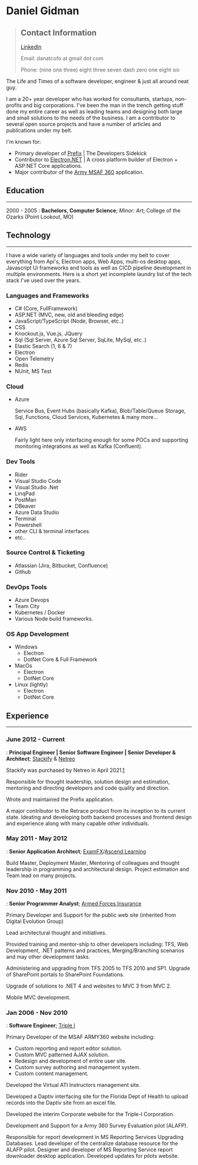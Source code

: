 Daniel Gidman
=============

> Contact Information
> ---
> [LinkedIn](https://www.linkedin.com/in/danielgidman/)
> 
> Email: danatcofo at [](lets-break-screen-scrapers.com) gmail dot com
> 
> Phone: (nine one three) eight three seven dash zero one eight six

The Life and Times of a software developer, engineer & just all around neat guy.

I am a 20+ year developer who has worked for consultants, startups, non-profits and big corporations.  I've been the man in the trench getting stuff done my entire career as well as leading teams and designing both large and small solutions to the needs of the business.  I am a contributor to several open source projects and have a number of articles and publications under my belt.

I'm known for:

* Primary developer of [Prefix](https://stackify.com/prefix/) | The Developers Sidekick
* Contributor to [Electron.NET](https://github.com/ElectronNET/Electron.NET) | A cross platform builder of Electron + ASP.NET Core applications.
* Major contributor of the [Army MSAF 360](https://publications.armywarcollege.edu/pubs/879.pdf) application.


## Education
---------

2000 - 2005
:   **Bachelors, Computer Science**; *Minor: Art*; College of the Ozarks (Point Lookout, MO)


## Technology

---------

I have a wide variety of languages and tools under my belt to cover everything from Api's, Electron apps, Web Apps, multi-os desktop apps, Javascript Ui frameworks and tools as well as CICD pipeline development in multiple environments. Here is a short yet incomplete laundry list of the tech stack I've used over the years.

### Languages and Frameworks

* C# (Core, FullFramework)
* ASP.NET (MVC, new, old and bleeding edge)
* JavaScript/TypeScript (Node, Browser, etc..)
* CSS
* Knockout.js, Vue.js, JQuery
* Sql (Sql Server, Azure Sql Server, SqLite, MySql, etc..)
* Elastic Search (1, 6 &amp; 7)
* Electron
* Open Telemetry
* Redis
* NUnit, MS Test

### Cloud

* Azure

    Service Bus, Event Hubs (basically Kafka), Blob/Table/Queue Storage, Sql, Functions, Cloud Services, Kubernetes &amp; many more...
* AWS
  
  Fairly light here only interfacing enough for some POCs and supporting monitoring integrations as well as Kafka (Confluent).
  

### Dev Tools

* Rider
* Visual Studio Code
* Visual Studio .Net
* LinqPad
* PostMan
* DBeaver
* Azure Data Studio
* Terminal
* Powershell
* other CLI &amp; terminal interfaces
* etc..

### Source Control &amp; Ticketing

* Atlassian (Jira, Bitbucket, Confluence)
* Github

### DevOps Tools

* Azure Devops
* Team City
* Kubernetes / Docker
* Various Node build frameworks.

### OS App Development

* Windows
    * Electron
    * DotNet Core &amp; Full Framework
* MacOs
    * Electron
    * DotNet Core
* Linux (lightly)
    * Electron
    * DotNet Core

## Experience
----------

### June 2012 - Current 
:   **Principal Engineer | Senior Software Engineer | Senior Developer & Architect**; [Stackify](https://www.stackify.com/) & [Netreo](https://www.netreo.com/)  

Stackify was purchased by Netreo in April 2021.[1]

Responsible for thought leadership, solution design and estimation, mentoring and directing developers and code quality and direction. 
 
Wrote and maintained the Prefix application.

A major contributor to the Retrace product from its inception to its current state. Ideating and developing both backend processes and frontend design and experience along with many capable other individuals. 

### May 2011 - May 2012
:   **Senior Application Architect**; [ExamFX](https://www.examfx.com/)/[Ascend Learning](https://www.ascendlearning.com/)

Build Master, Deployment Master, Mentoring of colleagues and thought leadership in programming and architectural design. Project estimation and Team lead on many projects.

### Nov 2010 - May 2011
:   **Senior Programmer Analyst**; [Armed Forces Insurance](https://www.afi.org/)

Primary Developer and Support for the public web site (inherited from Digital Evolution Group)

Lead architectural thought and initiatives.

Provided training and mentor-ship to other developers including: TFS, Web Development, .NET patterns and practices, Merging/Branching scenarios and may other development tasks.

Administering and upgrading from TFS 2005 to TFS 2010 and SP1. Upgrade of SharePoint portals to SharePoint Foundations.

Upgrade of solutions to .NET 4 and websites to MVC 3 from MVC 2.

Mobile MVC development.

### Jan 2006 - Nov 2010
:   **Software Engineer**; [Triple I](https://www.triplei.com/)

Primary Developer of the MSAF ARMY360 website including:

* Custom reporting and report editor solution.
* Custom MVC patterned AJAX solution.
* Redesign and development of entire user site.
* Custom survey authoring and management system.
* Custom content management.

Developed the Virtual ATI Instructors management site.

Developed a Daptiv interfacing site for the Florida Dept of Health to upload records into the Daptiv site from an excel file.

Developed the interim Corporate website for the Triple-I Corporation.

Development and Support for a Army 360 Survey Evaluation pilot (ALAFP). 

Responsible for report development in MS Reporting Services Upgrading Databases. Lead developer of the centralize database resource for the ALAFP pilot. Designer and developer of MS Reporting Service report downloader desktop application. Developed updates for pilots website.


[1]: https://www.netreo.com/article/netreo-expands-apm-capabilities-with-strategic-acquisition-of-stackify/

